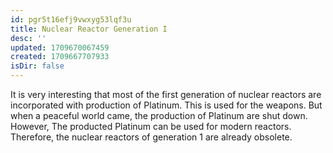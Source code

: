 ```yaml
---
id: pgr5t16efj9vwxyg53lqf3u
title: Nuclear Reactor Generation I
desc: ''
updated: 1709670067459
created: 1709667707933
isDir: false
---
```

It is very interesting that most of the first generation of nuclear
reactors are incorporated with production of Platinum. This is used for
the weapons. But when a peaceful world came, the production of Platinum
are shut down. However, The producted Platinum can be used for modern
reactors. Therefore, the nuclear reactors of generation 1 are already
obsolete.

